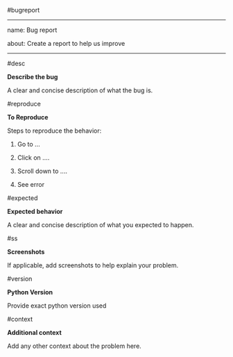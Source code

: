 #bugreport

---

name: Bug report

about: Create a report to help us improve

---

#desc

**Describe the bug**

A clear and concise description of what the bug is.

#reproduce

**To Reproduce**

Steps to reproduce the behavior:

1. Go to ...

2. Click on ....

3. Scroll down to ....

4. See error

#expected

**Expected behavior**

A clear and concise description of what you expected to happen.

#ss

**Screenshots**

If applicable, add screenshots to help explain your problem.

#version

**Python Version**

Provide exact python version used

#context

**Additional context**

Add any other context about the problem here.
